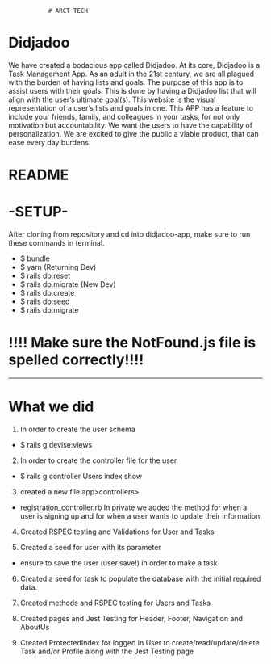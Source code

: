                # ARCT-TECH

# Didjadoo

We have created a bodacious app called Didjadoo.
At its core, Didjadoo is a Task Management App.
As an adult in the 21st century, we are all plagued with the burden of having lists and goals. The purpose of this app is to assist users with their goals. This is done by having a Didjadoo list that will align with the user’s ultimate goal(s). This website is the visual representation of a user’s lists and goals in one.
This APP has a feature to include your friends, family, and colleagues in your tasks, for not only motivation but accountability. We want the users to have the capability of personalization. We are excited to give the public a viable product, that can ease every day burdens.

# README

# -SETUP-

After cloning from repository and cd into didjadoo-app, make sure to run these commands in terminal.

- $ bundle
- $ yarn
  (Returning Dev)
- $ rails db:reset
- $ rails db:migrate
  (New Dev)
- $ rails db:create
- $ rails db:seed
- $ rails db:migrate

# !!!! Make sure the NotFound.js file is spelled correctly!!!!

---

# What we did

1. In order to create the user schema

- $ rails g devise:views

2. In order to create the controller file for the user

- $ rails g controller Users index show

3. created a new file app>controllers>

- registration_controller.rb
  In private we added the method for when a user is signing up and for when a user wants to update their information

4. Created RSPEC testing and Validations for User and Tasks

5. Created a seed for user with its parameter

- ensure to save the user (user.save!) in order to make a task

6. Created a seed for task to populate the database with the initial required data.

7. Created methods and RSPEC testing for Users and Tasks

8. Created pages and Jest Testing for Header, Footer, Navigation and AboutUs

9. Created ProtectedIndex for logged in User to create/read/update/delete Task and/or Profile along with the Jest Testing page
